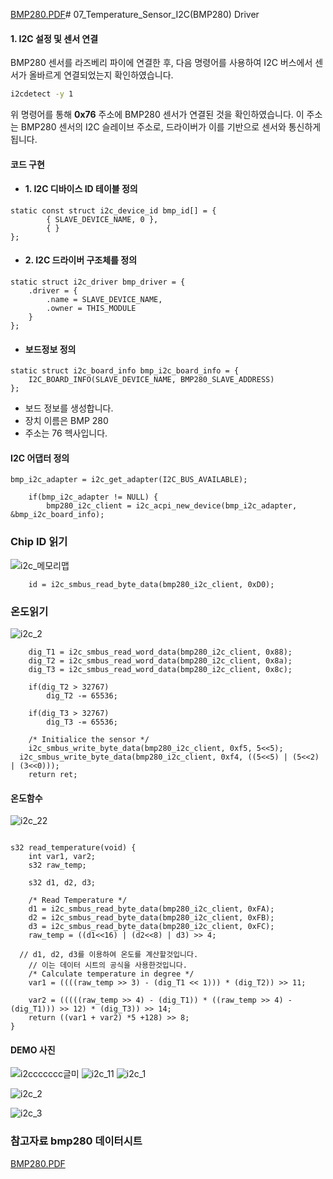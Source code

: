 [BMP280.PDF](https://github.com/user-attachments/files/17457345/BMP280.PDF)# 07_Temperature_Sensor_I2C(BMP280) Driver

#### 1. I2C 설정 및 센서 연결
BMP280 센서를 라즈베리 파이에 연결한 후, 다음 명령어를 사용하여 I2C 버스에서 센서가 올바르게 연결되었는지 확인하였습니다.


```bash
i2cdetect -y 1
```
위 명령어를 통해 **0x76** 주소에 BMP280 센서가 연결된 것을 확인하였습니다. 이 주소는 BMP280 센서의 I2C 슬레이브 주소로, 드라이버가 이를 기반으로 센서와 통신하게 됩니다.

#### 코드 구현
- #### 1. I2C 디바이스 ID 테이블 정의


```
static const struct i2c_device_id bmp_id[] = {
		{ SLAVE_DEVICE_NAME, 0 }, 
		{ }
};
```


- #### 2. I2C 드라이버 구조체를 정의
```
static struct i2c_driver bmp_driver = {
	.driver = {
		.name = SLAVE_DEVICE_NAME,
		.owner = THIS_MODULE
	}
};
```

#### 
- #### 보드정보 정의
```
static struct i2c_board_info bmp_i2c_board_info = {
	I2C_BOARD_INFO(SLAVE_DEVICE_NAME, BMP280_SLAVE_ADDRESS)
};

```
- 보드 정보를 생성합니다.
-  장치 이름은 BMP 280
- 주소는 76 헥사입니다.

#### I2C 어댑터 정의
```
bmp_i2c_adapter = i2c_get_adapter(I2C_BUS_AVAILABLE);
 
	if(bmp_i2c_adapter != NULL) {
		bmp280_i2c_client = i2c_acpi_new_device(bmp_i2c_adapter, &bmp_i2c_board_info);
```

### Chip ID 읽기
![i2c_메모리맵](https://github.com/user-attachments/assets/036507ef-8697-48b7-b22a-10b3a91c1049)
```
	id = i2c_smbus_read_byte_data(bmp280_i2c_client, 0xD0);
```


### 온도읽기
![i2c_2](https://github.com/user-attachments/assets/3e7157ef-54ab-444f-ad64-8bf50172c93e)

```
	dig_T1 = i2c_smbus_read_word_data(bmp280_i2c_client, 0x88);
	dig_T2 = i2c_smbus_read_word_data(bmp280_i2c_client, 0x8a);
	dig_T3 = i2c_smbus_read_word_data(bmp280_i2c_client, 0x8c);
 
	if(dig_T2 > 32767)
		dig_T2 -= 65536;
 
	if(dig_T3 > 32767)
		dig_T3 -= 65536;
 
	/* Initialice the sensor */
	i2c_smbus_write_byte_data(bmp280_i2c_client, 0xf5, 5<<5);
  i2c_smbus_write_byte_data(bmp280_i2c_client, 0xf4, ((5<<5) | (5<<2) | (3<<0)));
	return ret;

```


#### 온도함수
![i2c_22](https://github.com/user-attachments/assets/92350279-6a36-455e-8e7c-6f4a4163ee29)
```

s32 read_temperature(void) {
	int var1, var2;
	s32 raw_temp;

	s32 d1, d2, d3;
 
	/* Read Temperature */
	d1 = i2c_smbus_read_byte_data(bmp280_i2c_client, 0xFA);
	d2 = i2c_smbus_read_byte_data(bmp280_i2c_client, 0xFB);
	d3 = i2c_smbus_read_byte_data(bmp280_i2c_client, 0xFC);
	raw_temp = ((d1<<16) | (d2<<8) | d3) >> 4;

  // d1, d2, d3를 이용하여 온도를 계산할것입니다.
	// 이는 데이터 시트의 공식을 사용한것입니다.
	/* Calculate temperature in degree */
	var1 = ((((raw_temp >> 3) - (dig_T1 << 1))) * (dig_T2)) >> 11;
 
	var2 = (((((raw_temp >> 4) - (dig_T1)) * ((raw_temp >> 4) - (dig_T1))) >> 12) * (dig_T3)) >> 14;
	return ((var1 + var2) *5 +128) >> 8;
}
```
#### DEMO 사진
![i2ccccccc글미](https://github.com/user-attachments/assets/3ada72d5-76b9-4ba3-bf43-49cd799b0309)
![i2c_11](https://github.com/user-attachments/assets/c0ac73e6-dc6a-4847-8d2c-4b75b4f72344)
![i2c_1](https://github.com/user-attachments/assets/dab6c00c-6110-4b47-bcad-26afc8a915bf)

![i2c_2](https://github.com/user-attachments/assets/9f03ccfd-22db-4d70-a78c-14c5e9e77905)

![i2c_3](https://github.com/user-attachments/assets/38bb4fe6-41df-441b-a4d7-e9fa123d77e5)


### 참고자료 bmp280 데이터시트
[BMP280.PDF](https://github.com/user-attachments/files/17457343/BMP280.PDF)

